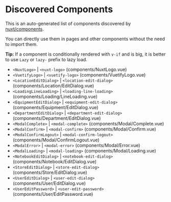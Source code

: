 # Discovered Components

This is an auto-generated list of components discovered by [nuxt/components](https://github.com/nuxt/components).

You can directly use them in pages and other components without the need to import them.

**Tip:** If a component is conditionally rendered with `v-if` and is big, it is better to use `Lazy` or `lazy-` prefix to lazy load.

- `<NuxtLogo>` | `<nuxt-logo>` (components/NuxtLogo.vue)
- `<VuetifyLogo>` | `<vuetify-logo>` (components/VuetifyLogo.vue)
- `<LocationEditDialog>` | `<location-edit-dialog>` (components/Location/EditDialog.vue)
- `<LoadingLineLoading>` | `<loading-line-loading>` (components/Loading/LineLoading.vue)
- `<EquipmentEditDialog>` | `<equipment-edit-dialog>` (components/Equipment/EditDialog.vue)
- `<DepartmentEditDialog>` | `<department-edit-dialog>` (components/Department/EditDialog.vue)
- `<ModalComplete>` | `<modal-complete>` (components/Modal/Complete.vue)
- `<ModalConfirm>` | `<modal-confirm>` (components/Modal/Confirm.vue)
- `<ModalConfirmLogout>` | `<modal-confirm-logout>` (components/Modal/ConfirmLogout.vue)
- `<ModalError>` | `<modal-error>` (components/Modal/Error.vue)
- `<ModalLoading>` | `<modal-loading>` (components/Modal/Loading.vue)
- `<NotebookEditDialog>` | `<notebook-edit-dialog>` (components/Notebook/EditDialog.vue)
- `<StoreEditDialog>` | `<store-edit-dialog>` (components/Store/EditDialog.vue)
- `<UserEditDialog>` | `<user-edit-dialog>` (components/User/EditDialog.vue)
- `<UserEditPassword>` | `<user-edit-password>` (components/User/EditPassword.vue)

